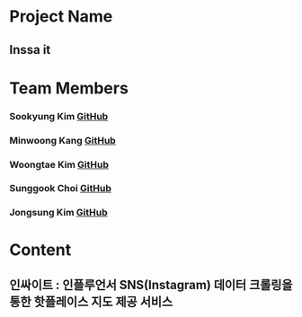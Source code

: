 # Project Name
## Inssa it
# Team Members
### Sookyung Kim [GitHub](https://github.com/sooish)
### Minwoong Kang [GitHub](https://github.com/happymwkang)
### Woongtae Kim [GitHub](https://github.com/angle2v)
### Sunggook Choi [GitHub](https://github.com/SunggookCHOI)
### Jongsung Kim [GitHub](https://github.com/SEJSCloud)
# Content
## 인싸이트 : 인플루언서 SNS(Instagram) 데이터 크롤링을 통한 핫플레이스 지도 제공 서비스

